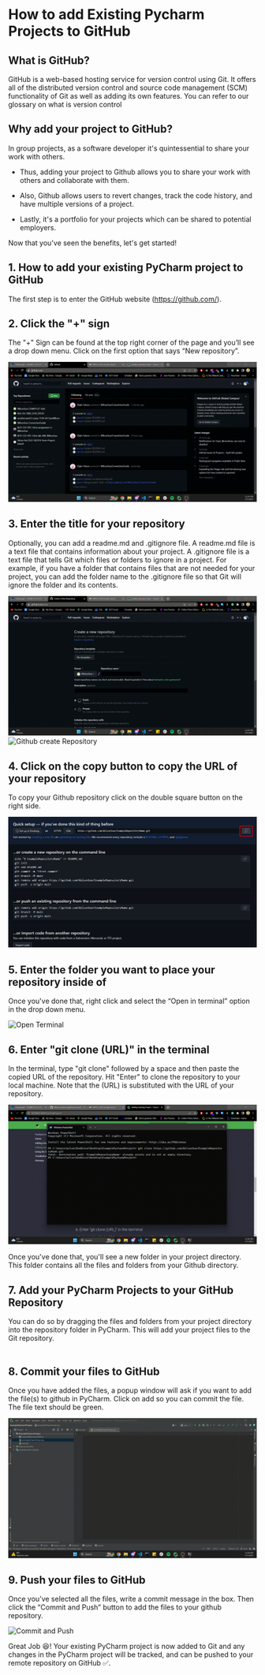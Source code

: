 # **How to add Existing Pycharm Projects to GitHub**

## What is GitHub?

GitHub is a web-based hosting service for version control using Git. It offers all of the distributed version control and source code management (SCM) functionality of Git as well as adding its own features. You can refer to our glossary on what is version control

## Why add your project to GitHub?

In group projects, as a software developer it's quintessential to share your work with others.

- Thus, adding your project to Github allows you to share your work with others and collaborate with them.

- Also, Github allows users to revert changes, track the code history, and have multiple versions of a project.

- Lastly, it's a portfolio for your projects which can be shared to potential employers.

Now that you've seen the benefits, let's get started!

## 1. How to add your existing PyCharm project to GitHub

The first step is to enter the GitHub website (<https://github.com/>).

## 2. Click the "+" sign

The "+" Sign can be found at the top right corner of the page and you’ll see a drop down menu. Click on the first option that says  “New repository”.

![New Repository](ExistingProject1.gif)

## 3. Enter the title for your repository

Optionally, you can add a readme.md and .gitignore file. A readme.md file is a text file that contains information about your project. A .gitignore file is a text file that tells Git which files or folders to ignore in a project. For example, if you have a folder that contains files that are not needed for your project, you can add the folder name to the .gitignore file so that Git will ignore the folder and its contents.

![Github title](ExistingProject2.gif)
![Github create Repository](ExistingProject3.gif)

## 4. Click on the copy button to copy the URL of your repository

 To copy your Github repository click on the double square button on the right side.

![Copy Github Link](ExistingProject3.png)

## 5. Enter the folder you want to place your repository inside of

Once you've done that, right click and select the “Open in terminal” option in the drop down menu.

![Open Terminal](ExistingProject5.gif)

## 6. Enter "git clone (URL)" in the terminal

In the terminal, type "git clone" followed by a space and then paste the copied URL of the repository. Hit "Enter" to clone the repository to your local machine. Note that the (URL) is substituted with the URL of your repository.

![Git Clone](ExistingProject4.gif)

Once you've done that, you'll see a new folder in your project directory. This folder contains all the files and folders from your Github directory.

## 7. Add your PyCharm Projects to your GitHub Repository

You can do so by dragging the files and folders from your project directory into the repository folder in PyCharm. This will add your project files to the Git repository.</br></br>

## 8. Commit your files to GitHub

Once you have added the files, a popup window will ask if you want to add the file(s) to github in PyCharm. Click on add so you can commit the file. The file text should be green.

![Commit File](ExistingProject6.gif)

## 9. Push your files to GitHub

Once you’ve selected all the files, write a commit message in the box. Then click the “Commit and Push” button to add the files to your github repository.

![Commit and Push](ExistingProject7.gif)

Great Job :satisfied:! Your existing PyCharm project is now added to Git and any changes in the PyCharm project will be tracked, and can be pushed to your remote repository on GitHub :white_check_mark:.

